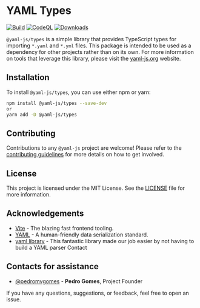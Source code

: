 # YAML Types
[![Build](https://github.com/yaml-js/vite/actions/workflows/build.yml/badge.svg)](https://github.com/yaml-js/vite/actions/workflows/build.yml) [![CodeQL](https://github.com/yaml-js/vite/actions/workflows/codeql.yml/badge.svg)](https://github.com/yaml-js/vite/actions/workflows/codeql.yml) [![Downloads](https://img.shields.io/npm/d18m/%40yaml-js%2Ftypes)](https://www.npmjs.com/package/@yaml-js/types)

`@yaml-js/types` is a simple library that provides TypeScript types for importing `*.yaml` and `*.yml` files. This package is intended to be used as a dependency for other projects rather than on its own. For more information on tools that leverage this library, please visit the [yaml-js.org](https://yaml-js.org) website.

## Installation

To install `@yaml-js/types`, you can use either npm or yarn:

```bash
npm install @yaml-js/types --save-dev
or
yarn add -D @yaml-js/types
```

## Contributing

Contributions to any `@yaml-js` project are welcome! Please refer to the [contributing guidelines](https://yaml.js.org/contrinuting) for more details on how to get involved.

## License
This project is licensed under the MIT License. See the [LICENSE](/LICENSE) file for more information.

## Acknowledgements
* [Vite](https://vitejs.dev/) - The blazing fast frontend tooling.
* [YAML](https://yaml.org/) - A human-friendly data serialization standard.
* [yaml library](github.com/eemeli/yaml) - This fantastic library made our job easier by not having to build a YAML parser
Contact

## Contacts for assistance
- [@pedromvgomes](https://github.com/pedromvgomes) - **Pedro Gomes**, Project Founder


If you have any questions, suggestions, or feedback, feel free to open an issue.
